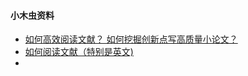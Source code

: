 #### 小木虫资料
* [如何高效阅读文献？ 如何挖掘创新点写高质量小论文？](http://muchong.com/t-13162572-1)
* [如何阅读文献（特别是英文)](https://mp.weixin.qq.com/s/KYmztk9LICL8avAg6T_dww?tdsourcetag=s_pcqq_aiomsg)
* 
